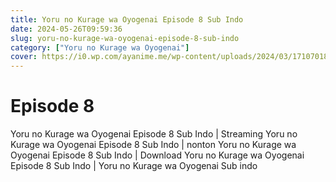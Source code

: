 ```yaml
---
title: Yoru no Kurage wa Oyogenai Episode 8 Sub Indo
date: 2024-05-26T09:59:36
slug: yoru-no-kurage-wa-oyogenai-episode-8-sub-indo
category: ["Yoru no Kurage wa Oyogenai"]
cover: https://i0.wp.com/ayanime.me/wp-content/uploads/2024/03/1710701829-6268-141827.jpg
---
```


# Episode 8
<p>Yoru no Kurage wa Oyogenai Episode 8 Sub Indo | Streaming Yoru no Kurage wa Oyogenai Episode 8 Sub Indo | nonton Yoru no Kurage wa Oyogenai Episode 8 Sub Indo | Download Yoru no Kurage wa Oyogenai Episode 8 Sub Indo | Yoru no Kurage wa Oyogenai Sub indo</p>

